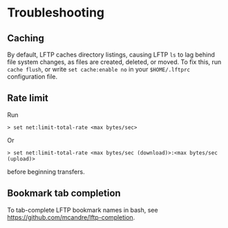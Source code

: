 # Troubleshooting

## Caching

By default, LFTP caches directory listings, causing LFTP `ls` to lag behind file system changes, as files are created, deleted, or moved. To fix this, run `cache flush`, or write `set cache:enable no` in your `$HOME/.lftprc` configuration file.

## Rate limit

Run

```
> set net:limit-total-rate <max bytes/sec>
```

Or

```
> set net:limit-total-rate <max bytes/sec (download)>:<max bytes/sec (upload)>
```

before beginning transfers.

## Bookmark tab completion

To tab-complete LFTP bookmark names in bash, see https://github.com/mcandre/lftp-completion.